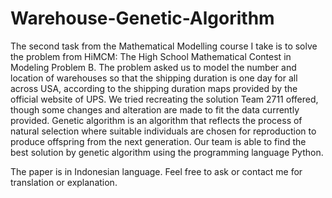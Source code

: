 # Warehouse-Genetic-Algorithm

The second task from the Mathematical Modelling course I take is to solve the problem from HiMCM: The High School Mathematical Contest in Modeling Problem B. The problem asked us to model the number and location of warehouses so that the shipping duration is one day for all across USA, according to the shipping duration maps provided by the official website of UPS. We tried recreating the solution Team 2711 offered, though some changes and alteration are made to fit the data currently provided. Genetic algorithm is an algorithm that reflects the process of natural selection where suitable individuals are chosen for reproduction to produce offspring from the next generation. Our team is able to find the best solution by genetic algorithm using the programming language Python.

The paper is in Indonesian language. Feel free to ask or contact me for translation or explanation.
